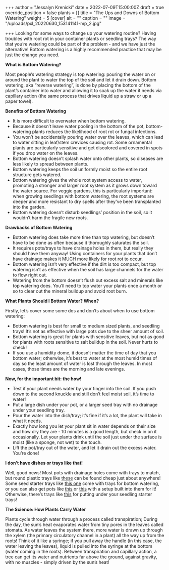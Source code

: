 +++
author = "Jessalyn Krenicki"
date = 2022-07-09T15:00:00Z
draft = true
override_position = false
plants = []
title = "The Ups and Downs of Bottom Watering"
weight = 5
[cover]
alt = ""
caption = ""
image = "/uploads/pxl_20220630_153141141-mp_2.jpg"

+++
Looking for some ways to change up your watering routine? Having troubles with root rot in your container plants or seedling trays? The way that you’re watering could be part of the problem - and we have just the alternative! Bottom watering is a highly recommended practice that may be just the change you need.

**What is Bottom Watering?**

Most people’s watering strategy is top watering: pouring the water on or around the plant to water the top of the soil and let it drain down. Bottom watering, aka “reverse watering”, is done by placing the bottom of the plant’s container into water and allowing it to soak up the water it needs via capillary action (the same process that drives liquid up a straw or up a paper towel).

**Benefits of Bottom Watering**

* It is more difficult to overwater when bottom watering.
* Because it doesn’t leave water pooling in the bottom of the pot, bottom-watering plants reduces the likelihood of root rot or fungal infections.
* You won’t be accidentally pouring water over the leaves, which can lead to water sitting in leaf/stem crevices causing rot. Some ornamental plants are particularly sensitive and get discolored and covered in spots if you drop water on the leaves.
* Bottom watering doesn’t splash water onto other plants, so diseases are less likely to spread between plants.
* Bottom watering keeps the soil uniformly moist so the entire root structure gets watered.
* Bottom watering gives the whole root system access to water, promoting a stronger and larger root system as it grows down toward the water source. For veggie gardens, this is particularly important: when growing seedlings with bottom watering, the root systems are deeper and more resistant to dry spells after they've been transplanted into the garden.
* Bottom watering doesn’t disturb seedlings’ position in the soil, so it wouldn’t harm the fragile new roots.

**Drawbacks of Bottom Watering**

* Bottom watering does take more time than top watering, but doesn’t have to be done as often because it thoroughly saturates the soil.
* It requires pots/trays to have drainage holes in them, but really they should have them anyway! Using containers for your plants that don’t have drainage makes it MUCH more likely for root rot to occur.
* Bottom watering isn’t very effective if the dirt is too compact, but top watering isn’t as effective when the soil has large channels for the water to flow right out.
* Watering from the bottom doesn’t flush out excess salt and minerals like top watering does. You’ll need to top water your plants once a month or so to clear out the mineral buildup and avoid root burn.

**What Plants Should I Bottom Water? When?**

Firstly, let’s cover some some dos and don’ts about when to use bottom watering:

* Bottom watering is best for small to medium sized plants, and seedling trays! It’s not as effective with large pots due to the sheer amount of soil.
* Bottom watering is great for plants with sensitive leaves, but not as good for plants with roots sensitive to salt buildup in the soil. Never hurts to check!
* If you use a humidity dome, it doesn’t matter the time of day that you bottom water; otherwise, it’s best to water at the most humid times of day so the least amount of water is lost through the leaves. In most cases, those times are the morning and late evenings.

**Now, for the important bit: the how!**

* Test if your plant needs water by your finger into the soil. If you push down to the second knuckle and still don’t feel moist soil, it’s time to water!
* Put a large dish under your pot, or a larger seed tray with no drainage under your seedling tray.
* Pour the water into the dish/tray; it’s fine if it’s a lot, the plant will take in what it needs.
* Exactly how long you let your plant sit in water depends on their size and how dry they are - 10 minutes is a good length, but check in on it occasionally. Let your plants drink until the soil just under the surface is moist (like a sponge, not wet) to the touch.
* Lift the pot/tray out of the water, and let it drain out the excess water. You’re done!

**I don’t have dishes or trays like that!**

Well, good news! Most pots with drainage holes come with trays to match, but round plastic trays like [these](https://www.amazon.com/Remiawy-Saucers-Flower-Indoor-Outdoor/dp/B07MNSPTZB/ref=sr_1_10?crid=BU01VY5LIRHQ&keywords=bottom+watering+tray&qid=1656551811&sprefix=bottom+watering+tr%2Caps%2C180&sr=8-10 "Amazon Clear Plant Saucers") can be found cheap just about anywhere! Some seed starter trays like [this one](https://www.amazon.com/Burpee-Cell-Self-Watering-Starting/dp/B00SNLOTUK/ref=sr_1_5?crid=3O164QVMNFEQT&keywords=bottom%2Bwatering%2Btray%2Bfor%2Bseedlings&qid=1656523011&sprefix=bottom%2Bwatering%2Btray%2Caps%2C102&sr=8-5&th=1 "Burpee Self-Watering Seed Starter Tray") come with trays for bottom watering, or you can also get pots like [this](https://www.amazon.com/Watering-Aerating-Reservoir-Succulents-Windowsill/dp/B07998PP1B/ref=sr_1_3_sspa?crid=1GNI8AZFS333B&keywords=bottom+watering+pot&qid=1656536746&sprefix=bottom+watering+pot%2Caps%2C66&sr=8-3-spons&psc=1&spLa=ZW5jcnlwdGVkUXVhbGlmaWVyPUFIMFZFMzQxQ01BQ0UmZW5jcnlwdGVkSWQ9QTA3MzMyODUxWU8wWVM3V1VQRkNKJmVuY3J5cHRlZEFkSWQ9QTAyMzczNzgxUTc0Q0JORVFaNjFZJndpZGdldE5hbWU9c3BfYXRmJmFjdGlvbj1jbGlja1JlZGlyZWN0JmRvTm90TG9nQ2xpY2s9dHJ1ZQ== "Amazon Self-Watering Pots") or [this](https://www.amazon.com/dp/B08SJXV1BR?ref_=cm_sw_r_cp_ud_dp_NQRX8PZJ2S1CN518BAYN "Amazon Self-Watering Pots with Clear Bottom") with a setup built into them for it! Otherwise, there’s trays like [this](https://www.amazon.com/Durable-Black-Plastic-Growing-Without/dp/B000E7MTUI/ref=sr_1_5?keywords=bottom+watering+tray&qid=1656536706&sprefix=bottom+watering%2Caps%2C98&sr=8-5 "Amazon Watering Trays for Seedling Strays") for putting under your seedling starter trays!

**The Science: How Plants Carry Water**

Plants cycle through water through a process called transpiration; During the day, the sun’s heat evaporates water from tiny pores in the leaves called stomata. As water leaves the system there, more water is drawn up through the xylem (the primary circulatory channel in a plant) all the way up from the roots! Think of it like a syringe; if you pull away the handle (in this case, the water leaving the leaves), liquid is pulled into the syringe at the bottom (water coming in the roots). Between transpiration and capillary action, a tree can get its water and nutrients far above the ground, against gravity, with no muscles - simply driven by the sun’s heat!